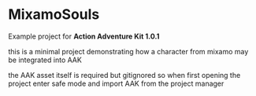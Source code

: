 # MixamoSouls

Example project for __Action Adventure Kit 1.0.1__

this is a minimal project demonstrating how a character from mixamo may be integrated into AAK

the AAK asset itself is required but gitignored so when first opening the project enter safe mode and import AAK from the project manager